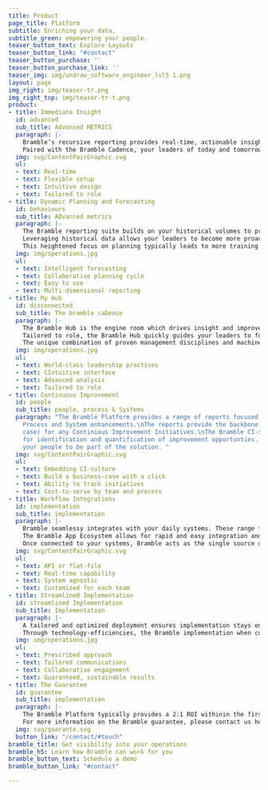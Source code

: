 ```yaml
---
title: Product
page_title: Platform
subtitle: Enriching your data,
subtitle_green: empowering your people.
teaser_button_text: Explore Layouts
teaser_button_link: "#contact"
teaser_button_purchase: ''
teaser_button_purchase_link: ''
teaser_img: img/undraw_software_engineer_lvl5 1.png
layout: page
img_right: img/teaser-tr.png
img_right_top: img/teaser-tr-t.png
product:
- title: Immediate Insight
  id: advanced
  sub_title: Advanced METRICS
  paragraph: |-
    Bramble’s recursive reporting provides real-time, actionable insights to all layers of your organization
    Paired with the Bramble Cadence, your leaders of today and tomorrow are provided with calls-to-action on a daily basis
  img: svg/ContentPairGraphic.svg
  ul:
  - text: Real-time
  - text: Flexible setup
  - text: Intuitive design
  - text: Tailored to role
- title: Dynamic Planning and Forecasting
  id: behaviours
  sub_title: ADvanced metrics
  paragraph: |-
    The Bramble reporting suite builds on your historical volumes to provide accurate forecasts of work volumes and inventory levels.
    Leveraging historical data allows your leaders to become more proactive in managing their resources and outcomes.
    This heightened focus on planning typically leads to more training and cross-skilling opportunities for your staff.
  img: img/operations.jpg
  ul:
  - text: Intelligent forecasting
  - text: Collaborative planning cycle
  - text: Easy to use
  - text: Multi-dimensional reporting
- title: My Hub
  id: disconnected
  sub_title: The bramble caDence
  paragraph: |-
    The Bramble Hub is the engine room which drives insight and improvement across your organization.
    Tailored to role, the Bramble Hub quickly guides your leaders to focus points on a daily basis.
    The unique combination of proven management disciplines and machine-learning expedites root-cause analysis ultimately freeing-up more of your leaders time to invest in their people.
  img: img/operations.jpg
  ul:
  - text: World-class leadership practices
  - text: CIntuitive interface
  - text: Advanced analysis
  - text: Tailored to role
- title: Continuous Improvement
  id: people
  sub_title: people, process & Systems
  paragraph: "The Bramble Platform provides a range of reports focused on People,
    Process and System enhancements.\nThe reports provide the backbone (and business
    case) for any Continious Improvement Initiatives.\nThe Bramble CI-suite allows
    for identification and quantification of improvement opportunties. Empowering
    your people to be part of the solution. "
  img: svg/ContentPairGraphic.svg
  ul:
  - text: Embedding CI-culture
  - text: Build a business-case with a click
  - text: Ability to track initiatives
  - text: Cost-to-serve by team and process
- title: Workflow Integrations
  id: implementation
  sub_title: implementation
  paragraph: |-
    Bramble seamlessy integrates with your daily systems. These range from Workflow systems, Telephony, HR, Finance and Communications systems.
    The Bramble App Ecosystem allows for rapid and easy integration and maintenence over time.
    Once connected to your systems, Bramble acts as the single source of truth for all of your operational metrics.
  img: svg/ContentPairGraphic.svg
  ul:
  - text: API or flat-file
  - text: Real-time capability
  - text: System agnostic
  - text: Customized for each team
- title: Streamlined Implementation
  id: streamlined Implementation
  sub_title: Implementation
  paragraph: |-
    A tailored and optimized deployment ensures implementation stays on schedule and usage of the metrics and the cadence is sustainable.
    Through technology-efficiencies, the Bramble implementation when compared to competitors is extremely cost-effective.
  img: img/operations.jpg
  ul:
  - text: Prescribed approach
  - text: Tailored communications
  - text: Collaborative engagement
  - text: Guaranteed, sustainable results
- title: The Guarantee
  id: guarantee
  sub_title: implementation
  paragraph: |-
    The Bramble Platform typically provides a 2:1 ROI withinin the first 12 months. To further de-risk the introduction of Bramble, we guarantee your implementation will be cost-neutral (at the very least) within the first 12 months.
    For more information on the Bramble guarantee, please contact us here.
  img: svg/guarante.svg
  button_link: "/contact/#touch"
bramble_title: Get visibility into your operations
bramble_h5: Learn how Bramble can work for you
bramble_button_text: Schedule a demo
bramble_button_link: "#contact"

---
```

